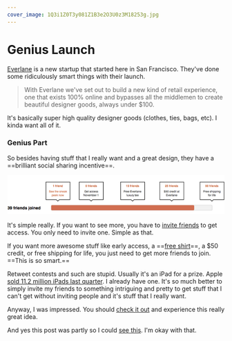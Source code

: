```yaml
---
cover_image: 1Q3i1Z0T3y081Z1B3e2O3U0z3M18253g.jpg
---
```


# Genius Launch

[Everlane](http://www.everlane.com/i/f8leoo) is a new startup that started here in San Francisco. They've done some ridiculously smart things with their launch.

> With Everlane we've set out to build a new kind of retail experience, one that exists 100% online and bypasses all the middlemen to create beautiful designer goods, always under $100.

It's basically super high quality designer goods (clothes, ties, bags, etc). I kinda want all of it.

### Genius Part

So besides having stuff that I really want and a great design, they have a ==brilliant social sharing incentive==.

![Everlane Screenshot](2X240y1t0l3P1P0K1R0B2N0h1d3t281h.png)

It's simple really. If you want to see more, you have to [invite friends](http://www.everlane.com/i/f8leoo) to get access. You only need to invite one. Simple as that.

If you want more awesome stuff like early access, a ==[free shirt](http://www.everlane.com/i/f8leoo)==, a $50 credit, or free shipping for life, you just need to get more friends to join. ==This is so smart.==

Retweet contests and such are stupid. Usually it's an iPad for a prize. Apple [sold 11.2 million iPads last quarter](http://daringfireball.net/linked/2011/10/18/aapl-q4-2011). I already have one. It's so much better to simply invite my friends to something intriguing and pretty to get stuff that I can't get without inviting people and it's stuff that I really want.

Anyway, I was impressed. You should [check it out](http://www.everlane.com/i/f8leoo) and experience this really great idea.

And yes this post was partly so I could [see this](http://soff.me/BMiF). I'm okay with that.
